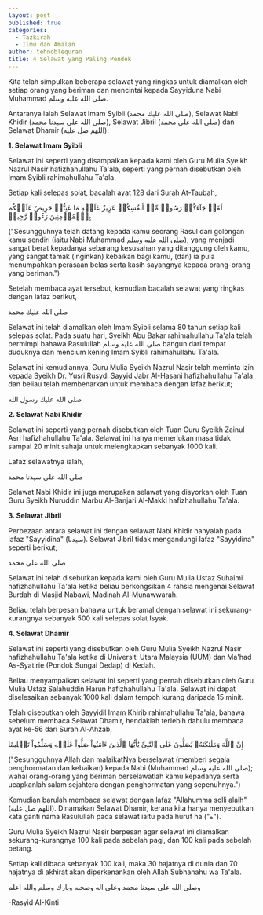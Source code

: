 ```yaml
---
layout: post
published: true
categories:
  - Tazkirah
  - Ilmu dan Amalan
author: tehnoblequran
title: 4 Selawat yang Paling Pendek
---
```

Kita telah simpulkan beberapa selawat yang ringkas untuk diamalkan oleh setiap orang yang beriman dan mencintai kepada Sayyiduna Nabi Muhammad صلى الله عليه وسلم.

Antaranya ialah Selawat Imam Syibli (صلى الله عليك محمد), Selawat Nabi Khidir (صلى الله على سيدنا محمد), Selawat Jibril (صلى الله على محمد) dan Selawat Dhamir (اللهم صل عليه).

**1. Selawat Imam Syibli**

Selawat ini seperti yang disampaikan kepada kami oleh Guru Mulia Syeikh Nazrul Nasir hafizhahullahu Ta'ala, seperti yang pernah disebutkan oleh Imam Syibli rahimahullahu Ta'ala.

Setiap kali selepas solat, bacalah ayat 128 dari Surah At-Taubah,

لَقَدۡ جَآءَكُمۡ رَسُولٞ مِّنۡ أَنفُسِكُمۡ عَزِيزٌ عَلَيۡهِ مَا عَنِتُّمۡ حَرِيصٌ عَلَيۡكُم بِٱلۡمُؤۡمِنِينَ رَءُوفٞ رَّحِيمٞ

("Sesungguhnya telah datang kepada kamu seorang Rasul dari golongan kamu sendiri (iaitu Nabi Muhammad صلى الله عليه وسلم), yang menjadi sangat berat kepadanya sebarang kesusahan yang ditanggung oleh kamu, yang sangat tamak (inginkan) kebaikan bagi kamu, (dan) ia pula menumpahkan perasaan belas serta kasih sayangnya kepada orang-orang yang beriman.")

Setelah membaca ayat tersebut, kemudian bacalah selawat yang ringkas dengan lafaz berikut,

صلى الله عليك محمد

Selawat ini telah diamalkan oleh Imam Syibli selama 80 tahun setiap kali selepas solat. Pada suatu hari, Syeikh Abu Bakar rahimahullahu Ta'ala telah bermimpi bahawa Rasulullah صلى الله عليه وسلم bangun dari tempat duduknya dan mencium kening Imam Syibli rahimahullahu Ta'ala. 

Selawat ini kemudiannya, Guru Mulia Syeikh Nazrul Nasir telah meminta izin kepada Syeikh Dr. Yusri Rusydi Sayyid Jabr Al-Hasani hafizhahullahu Ta'ala dan beliau telah membenarkan untuk membaca dengan lafaz berikut;

صلى الله عليك رسول الله

**2. Selawat Nabi Khidir**

Selawat ini seperti yang pernah disebutkan oleh Tuan Guru Syeikh Zainul Asri hafizhahullahu Ta'ala. Selawat ini hanya memerlukan masa tidak sampai 20 minit sahaja untuk melengkapkan sebanyak 1000 kali.

Lafaz selawatnya ialah,

صلى الله على سيدنا محمد

Selawat Nabi Khidir ini juga merupakan selawat yang disyorkan oleh Tuan Guru Syeikh Nuruddin Marbu Al-Banjari Al-Makki hafizhahullahu Ta'ala.


**3. Selawat Jibril**

Perbezaan antara selawat ini dengan selawat Nabi Khidir hanyalah pada lafaz "Sayyidina" (سيدنا). Selawat Jibril tidak mengandungi lafaz "Sayyidina" seperti berikut,

صلى الله على محمد

Selawat ini telah disebutkan kepada kami oleh Guru Mulia Ustaz Suhaimi hafizhahullahu Ta'ala ketika beliau berkongsikan 4 rahsia mengenai Selawat Burdah di Masjid Nabawi, Madinah Al-Munawwarah.

Beliau telah berpesan bahawa untuk beramal dengan selawat ini sekurang-kurangnya sebanyak 500 kali selepas solat Isyak. 

**4. Selawat Dhamir**

Selawat ini seperti yang disebutkan oleh Guru Mulia Syeikh Nazrul Nasir hafizhahullahu Ta'ala ketika di Universiti Utara Malaysia (UUM) dan Ma'had As-Syatirie (Pondok Sungai Dedap) di Kedah.

Beliau menyampaikan selawat ini seperti yang pernah disebutkan oleh Guru Mulia Ustaz Salahuddin Harun hafizhahullahu Ta'ala. Selawat ini dapat diselesaikan sebanyak 1000 kali dalam tempoh kurang daripada 15 minit. 

Telah disebutkan oleh Sayyidil Imam Khirib rahimahullahu Ta'ala, bahawa sebelum membaca Selawat Dhamir, hendaklah terlebih dahulu membaca ayat ke-56 dari Surah Al-Ahzab,

إِنَّ ٱللَّهَ وَمَلَٰئِكَتَهُۥ يُصَلُّونَ عَلَى ٱلنَّبِيِّ يَٰأَيُّهَا ٱلَّذِينَ ءَامَنُواْ صَلُّواْ عَلَيۡهِ وَسَلِّمُواْ تَسۡلِيمًا

("Sesungguhnya Allah dan malaikatNya berselawat (memberi segala penghormatan dan kebaikan) kepada Nabi (Muhammad صلى الله عليه وسلم); wahai orang-orang yang beriman berselawatlah kamu kepadanya serta ucapkanlah salam sejahtera dengan penghormatan yang sepenuhnya.") 

Kemudian barulah membaca selawat dengan lafaz "Allahumma solli alaih" (اللهم صل عليه). Dinamakan Selawat Dhamir, kerana kita hanya menyebutkan kata ganti nama Rasulullah pada selawat iaitu pada huruf ha ("ه"). 

Guru Mulia Syeikh Nazrul Nasir berpesan agar selawat ini diamalkan sekurang-kurangnya 100 kali pada sebelah pagi,
dan 100 kali pada sebelah petang.

Setiap kali dibaca sebanyak 100 kali, maka 30 hajatnya di dunia dan 70 hajatnya di akhirat akan diperkenankan oleh Allah Subhanahu wa Ta'ala.

وصلى الله على سيدنا محمد وعلى اله وصحبه وبارك وسلم
والله اعلم

-Rasyid Al-Kinti